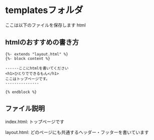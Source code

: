 # templatesフォルダ

ここは以下のファイルを保存します
html

## htmlのおすすめの書き方
```html:おすすめの書き方
{%- extends "layout.html" %}
{%- block content %}

------ここにhtmlを書いてください
<h1>ひとりでできるもん</h1>
ここはトップページです。
---------------

{% endblock %}
```


## ファイル説明
index.html:
トップページです

layout.html:
どのページにも共通するヘッダー・フッターを書いています

